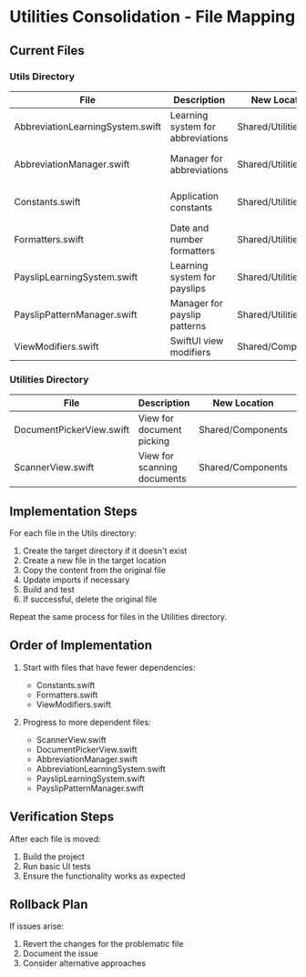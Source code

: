 # Utilities Consolidation - File Mapping

## Current Files

### Utils Directory

| File | Description | New Location | Dependencies |
|------|-------------|--------------|--------------|
| AbbreviationLearningSystem.swift | Learning system for abbreviations | Shared/Utilities | Unknown |
| AbbreviationManager.swift | Manager for abbreviations | Shared/Utilities | Used in multiple parsers |
| Constants.swift | Application constants | Shared/Utilities | Likely used throughout the app |
| Formatters.swift | Date and number formatters | Shared/Utilities | Unknown |
| PayslipLearningSystem.swift | Learning system for payslips | Shared/Utilities | Unknown |
| PayslipPatternManager.swift | Manager for payslip patterns | Shared/Utilities | Unknown |
| ViewModifiers.swift | SwiftUI view modifiers | Shared/Components | SwiftUI views |

### Utilities Directory

| File | Description | New Location | Dependencies |
|------|-------------|--------------|--------------|
| DocumentPickerView.swift | View for document picking | Shared/Components | SwiftUI views |
| ScannerView.swift | View for scanning documents | Shared/Components | SwiftUI views |

## Implementation Steps

For each file in the Utils directory:

1. Create the target directory if it doesn't exist
2. Create a new file in the target location
3. Copy the content from the original file
4. Update imports if necessary
5. Build and test
6. If successful, delete the original file

Repeat the same process for files in the Utilities directory.

## Order of Implementation

1. Start with files that have fewer dependencies:
   - Constants.swift
   - Formatters.swift
   - ViewModifiers.swift

2. Progress to more dependent files:
   - ScannerView.swift
   - DocumentPickerView.swift
   - AbbreviationManager.swift
   - AbbreviationLearningSystem.swift
   - PayslipLearningSystem.swift
   - PayslipPatternManager.swift

## Verification Steps

After each file is moved:

1. Build the project
2. Run basic UI tests
3. Ensure the functionality works as expected

## Rollback Plan

If issues arise:

1. Revert the changes for the problematic file
2. Document the issue
3. Consider alternative approaches 